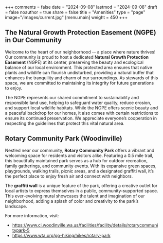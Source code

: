 +++
comments = false
date = "2024-09-08"
lastmod = "2024-09-08"
draft = false
noauthor = true
share = false
title = "Amenities"
type = "page"
image="/images/current.jpg"
[menu.main]
weight = 450
+++

## The Natural Growth Protection Easement (NGPE) in Our Community

Welcome to the heart of our neighborhood -- a place where nature thrives! Our community is proud to host a dedicated **Natural Growth Protection Easement** (NGPE) at its center, preserving the beauty and ecological balance of our local environment. This protected area ensures that native plants and wildlife can flourish undisturbed, providing a natural buffer that enhances the tranquility and charm of our surroundings. As stewards of this space, we are committed to maintaining its integrity for future generations to enjoy.

The NGPE represents our shared commitment to sustainability and responsible land use, helping to safeguard water quality, reduce erosion, and support local wildlife habitats. While the NGPE offers scenic beauty and a peaceful backdrop for our homes, it also comes with certain restrictions to ensure its continued preservation. We appreciate everyone’s cooperation in respecting the guidelines that protect this vital natural area.

## Rotary Community Park (Woodinville)

Nestled near our community, **Rotary Community Park** offers a vibrant and welcoming space for residents and visitors alike. Featuring a 0.5 mile trail, this beautifully maintained park serves as a hub for outdoor recreation, family gatherings, and community events. With its expansive green spaces, playgrounds, walking trails, picnic areas, and a designated graffiti wall, it’s the perfect place to enjoy fresh air and connect with neighbors.

The **graffiti wall** is a unique feature of the park, offering a creative outlet for local artists to express themselves in a public, community-supported space. This ever-evolving mural showcases the talent and imagination of our neighborhood, adding a splash of color and creativity to the park’s landscape.

For more information, visit:
* https://www.ci.woodinville.wa.us/facilities/facility/details/rotarycommunitypark-5
* https://www.wta.org/go-hiking/hikes/rotary-park